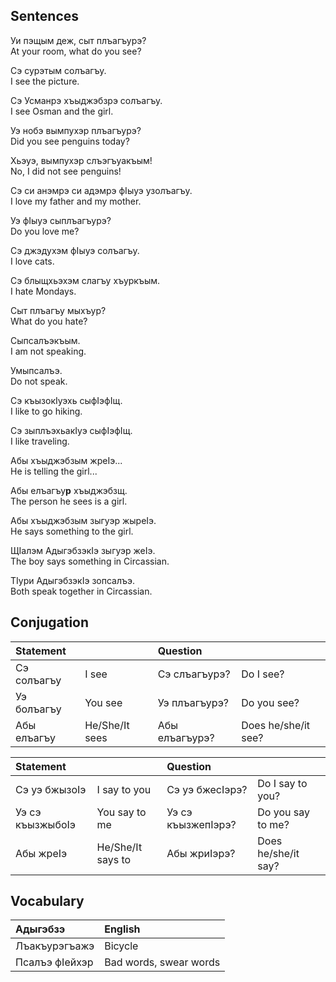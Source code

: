 ## Sentences

Уи пэщым деж, сыт плъагъурэ?  
At your room, what do you see?

Сэ сурэтым солъагъу.  
I see the picture.

Сэ Усманрэ хъыджэбзрэ солъагъу.  
I see Osman and the girl.

Уэ нобэ вымпухэр плъагъурэ?  
Did you see penguins today?

Хьэуэ, вымпухэр слъэгъуакъым!  
No, I did not see penguins!

Сэ си анэмрэ си адэмрэ фIыуэ узолъагъу.  
I love my father and my mother.

Уэ фIыуэ сыплъагъурэ?  
Do you love me?

Сэ джэдухэм фIыуэ солъагъу.  
I love cats.

Сэ блыщхьэхэм слагъу хъуркъым.  
I hate Mondays.

Сыт плъагъу мыхъур?  
What do you hate?

Сыпсалъэкъым.  
I am not speaking.

Умыпсалъэ.  
Do not speak.

Сэ къызокIуэхь сыфIэфIщ.  
I like to go hiking.

Сэ зыплъэхьакIуэ сыфIэфIщ.  
I like traveling.

Абы хъыджэбзым жреIэ...  
He is telling the girl...

Абы елъагъу**р** хъыджэбзщ.  
The person he sees is a girl.

Абы хъыджэбзым зыгуэр жыреIэ.  
He says something to the girl.

ЩIалэм АдыгэбзэкIэ зыгуэр жеIэ.  
The boy says something in Circassian.

ТIури АдыгэбзэкIэ зопсалъэ.  
Both speak together in Circassian.
## Conjugation
| Statement   |                | Question       |                     |
| :---------- | :------------- | :------------- | :------------------ |
| Сэ солъагъу | I see          | Сэ слъагъурэ?  | Do I see?           |
| Уэ болъагъу | You see        | Уэ плъагъурэ?  | Do you see?         |
| Абы елъагъу | He/She/It sees | Абы елъагъурэ? | Does he/she/it see? |

| Statement        |                   | Question           |                     |
| :--------------- | :---------------- | :----------------- | :------------------ |
| Сэ уэ бжызоIэ    | I say to you      | Сэ уэ бжесIэрэ?    | Do I say to you?    |
| Уэ сэ къызжыбоIэ | You say to me     | Уэ сэ къызжепIэрэ? | Do you say to me?   |
| Абы жреIэ        | He/She/It says to | Абы жриIэрэ?       | Does he/she/it say? |
## Vocabulary

| Адыгэбзэ       | English                |
| :------------- | :--------------------- |
| Лъакъурэгъажэ  | Bicycle                |
| Псалъэ фIейхэр | Bad words, swear words |
